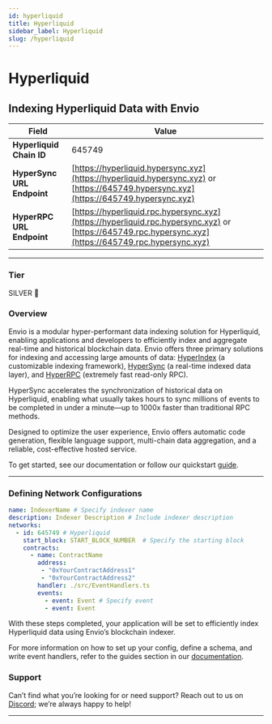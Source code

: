 ```yaml
---
id: hyperliquid
title: Hyperliquid
sidebar_label: Hyperliquid
slug: /hyperliquid
---
```


# Hyperliquid

## Indexing Hyperliquid Data with Envio

| **Field**                     | **Value**                                                                                          |
|-------------------------------|----------------------------------------------------------------------------------------------------|
| **Hyperliquid Chain ID**     | 645749                                                                                            |
| **HyperSync URL Endpoint**    | [https://hyperliquid.hypersync.xyz](https://hyperliquid.hypersync.xyz) or [https://645749.hypersync.xyz](https://645749.hypersync.xyz) |
| **HyperRPC URL Endpoint**     | [https://hyperliquid.rpc.hypersync.xyz](https://hyperliquid.rpc.hypersync.xyz) or [https://645749.rpc.hypersync.xyz](https://645749.rpc.hypersync.xyz) |

---

### Tier

SILVER 🥈

### Overview

Envio is a modular hyper-performant data indexing solution for Hyperliquid, enabling applications and developers to efficiently index and aggregate real-time and historical blockchain data. Envio offers three primary solutions for indexing and accessing large amounts of data: [HyperIndex](/docs/HyperIndex/overview) (a customizable indexing framework), [HyperSync](/docs/HyperSync/overview) (a real-time indexed data layer), and [HyperRPC](/docs/HyperSync/overview-hyperrpc) (extremely fast read-only RPC).

HyperSync accelerates the synchronization of historical data on Hyperliquid, enabling what usually takes hours to sync millions of events to be completed in under a minute—up to 1000x faster than traditional RPC methods.

Designed to optimize the user experience, Envio offers automatic code generation, flexible language support, multi-chain data aggregation, and a reliable, cost-effective hosted service.

To get started, see our documentation or follow our quickstart [guide](/docs/HyperIndex/contract-import).

---

### Defining Network Configurations

```yaml
name: IndexerName # Specify indexer name
description: Indexer Description # Include indexer description
networks:
  - id: 645749 # Hyperliquid  
    start_block: START_BLOCK_NUMBER  # Specify the starting block
    contracts:
      - name: ContractName
        address:
         - "0xYourContractAddress1"
         - "0xYourContractAddress2"
        handler: ./src/EventHandlers.ts
        events:
          - event: Event # Specify event
          - event: Event
```

With these steps completed, your application will be set to efficiently index Hyperliquid data using Envio’s blockchain indexer.

For more information on how to set up your config, define a schema, and write event handlers, refer to the guides section in our [documentation](/docs/HyperIndex/configuration-file).

### Support

Can’t find what you’re looking for or need support? Reach out to us on [Discord](https://discord.com/invite/Q9qt8gZ2fX); we’re always happy to help!

---
